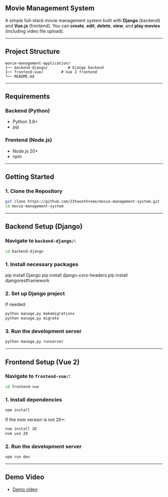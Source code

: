 ## Movie Management System

A simple full-stack movie management system built with **Django** (backend) and **Vue.js** (frontend). You can **create**, **edit**, **delete**, **view**, and **play movies** (including video file upload).

---

## Project Structure

```
movie-management-application/
├── backend-django/         # Django backend
├── frontend-vue/        # Vue 2 frontend
└── README.md
```

---

## Requirements

### Backend (Python)

* Python 3.8+
* pip

### Frontend (Node.js)

* Node.js 20+
* npm

---

## Getting Started

### 1. Clone the Repository

```bash
git clone https://github.com/23twoothreee/movie-management-system.git
cd movie-management-system
```

---

## Backend Setup (Django)

### Navigate to `backend-django/`:

```bash
cd backend-django
```

### 1. Install necessary packages
pip install Django
pip install django-cors-headers
pip install djangorestframework

### 2. Set up Django project

If needed:

```bash
python manage.py makemigrations
python manage.py migrate
```

### 3. Run the development server

```bash
python manage.py runserver
```

---

## Frontend Setup (Vue 2)

### Navigate to `frontend-vue/`:

```bash
cd frontend-vue
```

### 1. Install dependencies

```bash
npm install
```

If the nvm version is not 20+:

```bash
nvm install 20
nvm use 20
```


### 2. Run the development server

```bash
npm run dev
```

---

## Demo Video

- [Demo video](https://drive.google.com/file/d/1BN786CkY0gN_yvOGa-iuKeq9AzEwRvLm/view?usp=drive_link)

